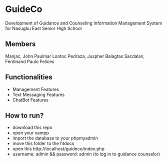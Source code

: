 # GuideCo 
Development of Guidance and Counseling Information Management System for Nasugbu East Senior High School
## Members
Manjac, John Paulmar Lontoc
Pedraza, Juspher Balagtas
Sacdalan, Ferdinand Paulo Felices 
## Functionalities
- Management Features
- Text Messaging Features
- ChatBot Features
## How to run?
- download this repo
- open your xampp
- import the database to your phpmyadmin
- move this folder to the htdocs
- open this http://localhost/guideco/index.php
- username: admin && password: admin (to log in to guidance counselor)
